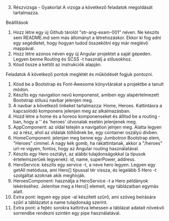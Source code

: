 3. Részvizsga - Gyakorlat
   A vizsga a következő feladatok megoldását tartalmazza.

Beállítások

1. Hozz létre egy új Github tárolót "str-ang-exam-001" néven. Ne készíts sem README.md sem más állományt a létrehozáskor. Ekkor ki fog adni egy segédletet, hogy hogyan tudod összekötni egy már meglévő mappával.
2. Hozz létre azonos néven egy új Angular projektet a saját gépeden. Legyen benne Routing és SCSS -t használj a stílusokhoz.
3. Kösd össze a kettőt az instrukciók alapján.

Feladatok
A következő pontok meglétét és működését fogjuk pontozni.

1. Kösd be a Bootstrap és Font-Awesome könyvtárakat a projektbe a tanult módon.
2. KészÍts egy navigation nevű komponenst, amiben egy alapértelmezett Bootstrap stílusú navbar jelenjen meg.
3. A navbar a következő linkeket tartalmazza: Home, Heroes. Kattintásra a kapcsolódó komponens jelenjen meg az alkalmazásban.
4. Hozd létre a home és a horeos komponenseket és állítsd be a routing -ban, hogy a '' és 'heroes' útvonalak esetén jelenjenek meg.
5. AppComponent: az oldal tetején a navigation jelnjen meg. Alatta legyen az a rész, ahol az oldalak töltődnek be, egy container oszályú divben.
6. HomeComponent: jelenjen meg benne egy Jumbotron Bootstrap elem, "Heroes" címmel. A nagy kék gomb, ha rákattintanak, akkor a "/heroes" url-re vigyen, fontos, hogy az Angular routing használatával.
7. Készíts egy Hero osztályt, az alábbi tulajdonságokkal (a típusok értelemszerűek legyenek): id, name, superPower, address.
8. HeroService: készíts egy service -t, a neve hero legyen. Legyen egy getAll metódusa, ami Hero[] típussal tér vissza, és legalább 5 Hero -t szolgáltat azoknak akik meghívják.
9. HeroesComponent: használja a HeroService -t a Hero példányok lekéréséhez. Jelenítse meg a Hero[] elemeit, egy táblázatban egymás alatt.
10. Extra pont: legyen egy pipe -al készített szűrő, ami szöveg beírására szűri a táblázatot a name tulajdonság szerint.
11. Extra pont: a fejléc sorokra kattintva lehessen a táblázat adatait növekvő sorrendbe rendezni szintén egy pipe használatával.
